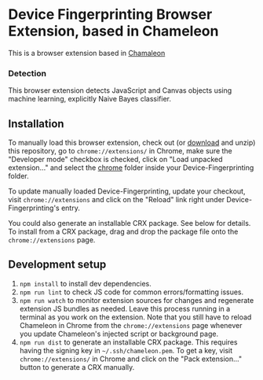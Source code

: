 
# Device Fingerprinting Browser Extension, based in Chameleon

This is  a browser extension based in [Chamaleon](https://github.com/ghostwords/chameleon)


### Detection

This browser extension  detects JavaScript and Canvas objects using machine learning, explicitly Naive Bayes classifier.


## Installation

To manually load this browser extension, check out (or [download](https://github.com/xrobles/Device-Fingerprinting/archive/master.zip) and unzip) this repository, go to `chrome://extensions/` in Chrome, make sure the "Developer mode" checkbox is checked, click on "Load unpacked extension..." and select the [chrome](chrome/) folder inside your Device-Fingerprinting folder.

To update manually loaded Device-Fingerprinting, update your checkout, visit `chrome://extensions` and click on the "Reload" link right under Device-Fingerprinting's entry.

You could also generate an installable CRX package. See below for details. To install from a CRX package, drag and drop the package file onto the `chrome://extensions` page.


## Development setup

1. `npm install` to install dev dependencies.
2. `npm run lint` to check JS code for common errors/formatting issues.
3. `npm run watch` to monitor extension sources for changes and regenerate extension JS bundles as needed. Leave this process running in a terminal as you work on the extension. Note that you still have to reload Chameleon in Chrome from the `chrome://extensions` page whenever you update Chameleon's injected script or background page.
4. `npm run dist` to generate an installable CRX package. This requires having the signing key in `~/.ssh/chameleon.pem`. To get a key, visit `chrome://extensions/` in Chrome and click on the "Pack extension..." button to generate a CRX manually.


